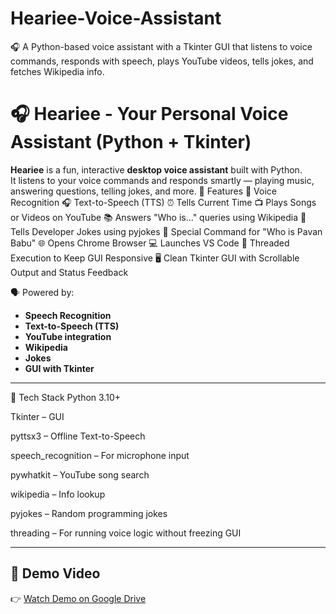 # Heariee-Voice-Assistant
🎧 A Python-based voice assistant with a Tkinter GUI that listens to voice commands, responds with speech, plays YouTube videos, tells jokes, and fetches Wikipedia info.
# 🎧 Heariee - Your Personal Voice Assistant (Python + Tkinter)

**Heariee** is a fun, interactive **desktop voice assistant** built with Python.  
It listens to your voice commands and responds smartly — playing music, answering questions, telling jokes, and more.
🚀 Features
🎤 Voice Recognition
🎧 Text-to-Speech (TTS)
⏰ Tells Current Time
📺 Plays Songs or Videos on YouTube
📚 Answers "Who is..." queries using Wikipedia
🤣 Tells Developer Jokes using pyjokes
🧑 Special Command for "Who is Pavan Babu"
🌐 Opens Chrome Browser
💻 Launches VS Code
🔁 Threaded Execution to Keep GUI Responsive
🖥️ Clean Tkinter GUI with Scrollable Output and Status Feedback


🗣️ Powered by:
- **Speech Recognition**
- **Text-to-Speech (TTS)**
- **YouTube integration**
- **Wikipedia**
- **Jokes**
- **GUI with Tkinter**

---
🧪 Tech Stack
Python 3.10+

Tkinter – GUI

pyttsx3 – Offline Text-to-Speech

speech_recognition – For microphone input

pywhatkit – YouTube song search

wikipedia – Info lookup

pyjokes – Random programming jokes

threading – For running voice logic without freezing GUI

---

## 📸 Demo Video

👉 [Watch Demo on Google Drive](https://drive.google.com/file/d/1a6NxO0i72X-Ax8jyik7hwQ1r8WL1N9Lf/view?usp=drivesdk)

